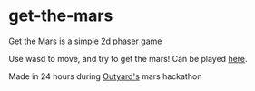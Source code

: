 # get-the-mars
Get the Mars is a simple 2d phaser game

Use wasd to move, and try to get the mars!
Can be played [here](https://mrpaintman.github.io/get-the-mars).

Made in 24 hours during [Outyard's](https://outyard.github.io/) mars hackathon
